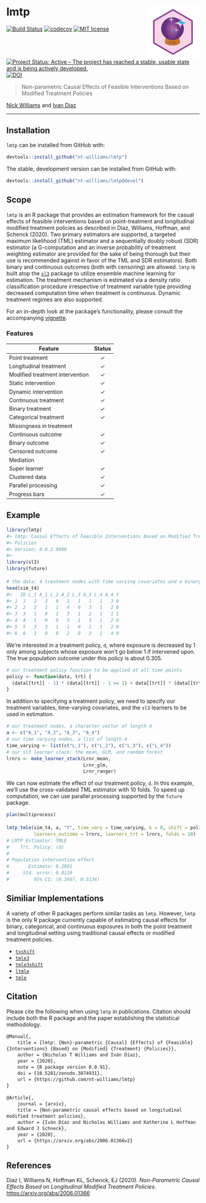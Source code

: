 
<!-- README.md is generated from README.Rmd. Please edit that file -->

# lmtp <img src='man/figures/lmtp.png' align="right" height="139" /></a>

<!-- badges: start -->

[![Build
Status](https://travis-ci.com/nt-williams/lmtp.svg?token=DA4a53nWMx6q9LisKdRD&branch=master)](https://travis-ci.com/nt-williams/lmtp)
[![codecov](https://codecov.io/gh/nt-williams/lmtp/branch/master/graph/badge.svg?token=TFQNTischL)](https://codecov.io/gh/nt-williams/lmtp)
[![MIT
license](http://img.shields.io/badge/license-MIT-brightgreen.svg)](http://opensource.org/licenses/MIT)
[![Project Status: Active – The project has reached a stable, usable
state and is being actively
developed.](https://www.repostatus.org/badges/latest/active.svg)](https://www.repostatus.org/#active)
[![DOI](https://zenodo.org/badge/251356023.svg)](https://zenodo.org/badge/latestdoi/251356023)
<!-- badges: end -->

> Non-parametric Causal Effects of Feasible Interventions Based on
> Modified Treatment Policies

[Nick Williams](https://nicholastwilliams.com) and [Ivan
Diaz](https://idiaz.xyz)

-----

## Installation

`lmtp` can be installed from GitHub with:

``` r
devtools::install_github("nt-williams/lmtp")
```

The stable, development version can be installed from GitHub with:

``` r
devtools::install_github("nt-williams/lmtp@devel")
```

## Scope

`lmtp` is an R package that provides an estimation framework for the
casual effects of feasible interventions based on point-treatment and
longitudinal modified treatment policies as described in Diaz, Williams,
Hoffman, and Schenck (2020). Two primary estimators are supported, a
targeted maximum likelihood (TML) estimator and a sequentially doubly
robust (SDR) estimator (a G-computation and an inverse probability of
treatment weighting estimator are provided for the sake of being
thorough but their use is recommended against in favor of the TML and
SDR estimators). Both binary and continuous outcomes (both with
censoring) are allowed. `lmtp` is built atop the
[`sl3`](https://github.com/tlverse/sl3) package to utilize ensemble
machine learning for estimation. The treatment mechanism is estimated
via a density ratio classification procedure irrespective of treatment
variable type providing decreased computation time when treatment is
continuous. Dynamic treatment regimes are also supported.

For an in-depth look at the package’s functionality, please consult the
accompanying
[vignette](https://htmlpreview.github.io/?https://gist.githubusercontent.com/nt-williams/ddd44c48390b8d976fad71750e48d8bf/raw/c56a7b0bbdf24ec18d08f839e73fa06a42ca9265/intro-lmtp.html).

### Features

| Feature                         | Status |
| ------------------------------- | :----: |
| Point treatment                 |   ✓    |
| Longitudinal treatment          |   ✓    |
| Modified treatment intervention |   ✓    |
| Static intervention             |   ✓    |
| Dynamic intervention            |   ✓    |
| Continuous treatment            |   ✓    |
| Binary treatment                |   ✓    |
| Categorical treatment           |   ✓    |
| Missingness in treatment        |        |
| Continuous outcome              |   ✓    |
| Binary outcome                  |   ✓    |
| Censored outcome                |   ✓    |
| Mediation                       |        |
| Super learner                   |   ✓    |
| Clustered data                  |   ✓    |
| Parallel processing             |   ✓    |
| Progress bars                   |   ✓    |

## Example

``` r
library(lmtp)
#> lmtp: Causal Effects of Feasible Interventions Based on Modified Treatment
#> Policies
#> Version: 0.0.2.9000
#> 
library(sl3)
library(future)

# the data: 4 treatment nodes with time varying covariates and a binary outcome
head(sim_t4)
#>   ID L_1 A_1 L_2 A_2 L_3 A_3 L_4 A_4 Y
#> 1  1   2   3   0   1   1   1   1   3 0
#> 2  2   2   1   1   4   0   3   1   2 0
#> 3  3   1   0   1   3   1   2   1   1 1
#> 4  4   1   0   0   3   1   3   1   2 0
#> 5  5   3   3   1   1   0   1   1   2 0
#> 6  6   1   0   0   2   0   3   1   4 0
```

We’re interested in a treatment policy, `d`, where exposure is decreased
by 1 only among subjects whose exposure won’t go below 1 if intervened
upon. The true population outcome under this policy is about 0.305.

``` r
# our treatment policy function to be applied at all time points
policy <- function(data, trt) {
  (data[[trt]] - 1) * (data[[trt]] - 1 >= 1) + data[[trt]] * (data[[trt]] - 1 < 1)
}
```

In addition to specifying a treatment policy, we need to specify our
treatment variables, time-varying covariates, and the `sl3` learners to
be used in estimation.

``` r
# our treatment nodes, a character vector of length 4
a <- c("A_1", "A_2", "A_3", "A_4")
# our time varying nodes, a list of length 4
time_varying <- list(c("L_1"), c("L_2"), c("L_3"), c("L_4"))
# our sl3 learner stack: the mean, GLM, and random forest
lrnrs <- make_learner_stack(Lrnr_mean, 
                            Lrnr_glm, 
                            Lrnr_ranger)
```

We can now estimate the effect of our treatment policy, `d`. In this
example, we’ll use the cross-validated TML estimator with 10 folds. To
speed up computation, we can use parallel processing supported by the
`future` package.

``` r
plan(multiprocess)

lmtp_tmle(sim_t4, a, "Y", time_vary = time_varying, k = 0, shift = policy, 
          learners_outcome = lrnrs, learners_trt = lrnrs, folds = 10)
# LMTP Estimator: TMLE
#    Trt. Policy: (d)
# 
# Population intervention effect
#       Estimate: 0.2901
#     Std. error: 0.0119
#         95% CI: (0.2667, 0.3134)
```

## Similiar Implementations

A variety of other R packages perform similar tasks as `lmtp`. However,
`lmtp` is the only R package currently capable of estimating causal
effects for binary, categorical, and continuous exposures in both the
point treatment and longitudinal setting using traditional causal
effects or modified treatment policies.

  - [`txshift`](https://github.com/nhejazi/txshift)  
  - [`tmle3`](https://github.com/tlverse/tmle3)  
  - [`tmle3shift`](https://github.com/tlverse/tmle3shift)
  - [`ltmle`](https://cran.r-project.org/web/packages/ltmle/index.html)  
  - [`tmle`](https://cran.r-project.org/web/packages/tmle/index.html)

## Citation

Please cite the following when using `lmtp` in publications. Citation
should include both the R package and the paper establishing the
statistical methodology.

    @Manual{,
        title = {lmtp: {Non}-parametric {Causal} {Effects} of {Feasible} {Interventions} {Based} on {Modified} {Treatment} {Policies}},
        author = {Nicholas T Williams and Iván Díaz},
        year = {2020},
        note = {R package version 0.0.91},
        doi = {10.5281/zenodo.3874931}, 
        url = {https://github.com/nt-williams/lmtp}
    }
    
    @Article{,
        journal = {arxiv},
        title = {Non-parametric causal effects based on longitudinal modified treatment policies},
        author = {Iván Díaz and Nicholas Williams and Katherine L Hoffman and Edward J Schneck},
        year = {2020},
        url = {https://arxiv.org/abs/2006.01366v2}
    }

## References

Diaz I, Williams N, Hoffman KL, Schenck, EJ (2020). *Non-Parametric
Causal Effects Based on Longitudinal Modified Treatment Policies*.
<https://arxiv.org/abs/2006.01366>
